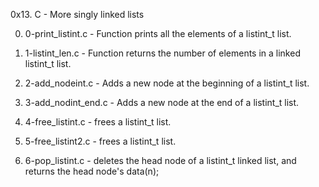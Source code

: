 0x13. C - More singly linked lists

0. 0-print_listint.c - Function prints all the elements of a listint_t list.

1. 1-listint_len.c - Function returns the number of elements in a linked listint_t list.

2. 2-add_nodeint.c - Adds a new node at the beginning of a listint_t list.

3. 3-add_nodint_end.c - Adds a new node at the end of a listint_t list.

4. 4-free_listint.c - frees a listint_t list.

5. 5-free_listint2.c - frees a listint_t list.

6. 6-pop_listint.c - deletes the head node of a listint_t linked list, and returns the head node's data(n);